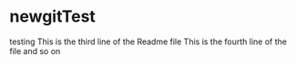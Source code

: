 # newgitTest
testing
This is the third line of the Readme file
This is the fourth line of the file
and so on
